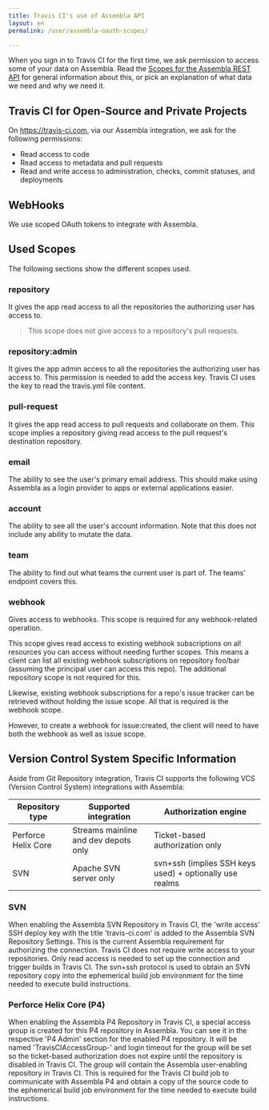 ```yaml
---
title: Travis CI's use of Assembla API
layout: en
permalink: /user/assembla-oauth-scopes/

---
```


When you sign in to Travis CI for the first time, we ask permission to access
some of your data on Assembla. Read the
[Scopes for the Assembla REST API](https://api-docs.assembla.cc/)
for general information about this, or pick an explanation of what data we need and why we need it.

## Travis CI for Open-Source and Private Projects

On <https://travis-ci.com>, via our Assembla integration, we ask for the following permissions:

- Read access to code
- Read access to metadata and pull requests
- Read and write access to administration, checks, commit statuses, and deployments

## WebHooks

We use scoped OAuth tokens to integrate with Assembla.

## Used Scopes

The following sections show the different scopes used.

### repository
It gives the app read access to all the repositories the authorizing user has access to.
> This scope does not give access to a repository's pull requests.

### repository:admin
It gives the app admin access to all the repositories the authorizing user has access to. This permission is needed to add the access key. Travis CI uses the key to read the travis.yml file content.


### pull-request
It gives the app read access to pull requests and collaborate on them. This scope implies a repository giving read access to the pull request's destination repository.

### email
The ability to see the user's primary email address. This should make using Assembla as a login provider to apps or external applications easier.

### account
The ability to see all the user's account information. Note that this does not include any ability to mutate the data.

### team
The ability to find out what teams the current user is part of. The teams' endpoint covers this.

### webhook
Gives access to webhooks. This scope is required for any webhook-related operation.

This scope gives read access to existing webhook subscriptions on all resources you can access without needing further scopes.
This means a client can list all existing webhook subscriptions on repository foo/bar (assuming the principal user can access
this repo). The additional repository scope is not required for this.

Likewise, existing webhook subscriptions for a repo's issue tracker can be retrieved without holding the issue scope.
All that is required is the webhook scope.

However, to create a webhook for issue:created, the client will need to have both the webhook as well as issue scope.

## Version Control System Specific Information

Aside from Git Repository integration, Travis CI supports the following VCS (Version Control System) integrations with Assembla:

| Repository type     | Supported integration                | Authorization engine                                    |
| ------------------- | ------------------------------------ | ------------------------------------------------------- |
| Perforce Helix Core | Streams mainline and dev depots only | Ticket-based authorization only                         |
| SVN                 | Apache SVN server only               | svn+ssh (implies SSH keys used) + optionally use realms |

### SVN

When enabling the Assembla SVN Repository in Travis CI, the 'write access' SSH deploy key with the title 'travis-ci.com' is 
added to the Assembla SVN Repository Settings. This is the current Assembla requirement for authorizing the connection. 
Travis CI does not require write access to your repositories. Only read access is needed to set up the connection and 
trigger builds in Travis CI. 
The svn+ssh protocol is used to obtain an SVN repository copy into the ephemerical build job environment for the time 
needed to execute build instructions.

### Perforce Helix Core (P4)

When enabling the Assembla P4 Repository in Travis CI, a special access group is created for this P4 repository in Assembla. 
You can see it in the respective 'P4 Admin' section for the enabled P4 repository. It will be named 'TravisCIAccessGroup-<guid>'
and login timeout for the group will be set so the ticket-based authorization does not expire until the repository is disabled 
in Travis CI. The group will contain the Assembla user-enabling repository in Travis CI.
This is required for the Travis CI build job to communicate with Assembla P4 and obtain a copy of the source code to the ephemerical
build job environment for the time needed to execute build instructions.
